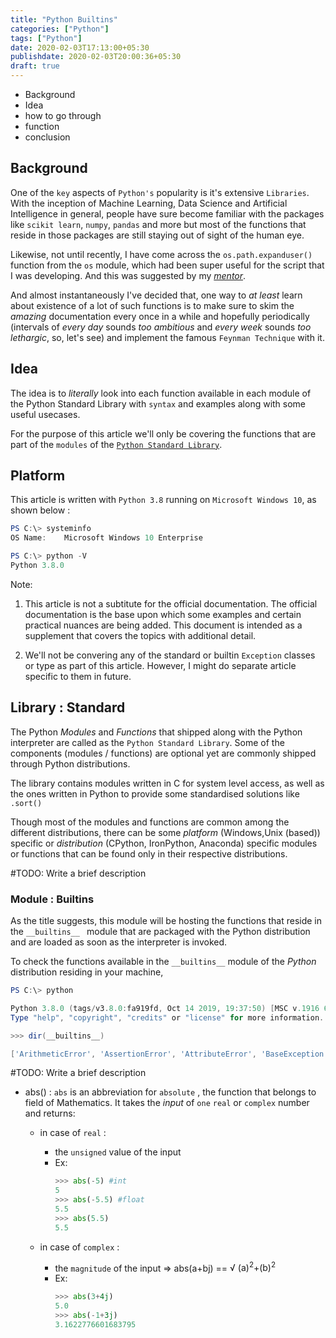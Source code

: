 ```yaml
---
title: "Python Builtins"
categories: ["Python"]
tags: ["Python"]
date: 2020-02-03T17:13:00+05:30
publishdate: 2020-02-03T20:00:36+05:30
draft: true
---
```


* Background 
* Idea
* how to go through
* function
* conclusion

## Background

One of the `key` aspects of `Python's` popularity is it's extensive `Libraries`. With the inception of Machine Learning, Data Science and Artificial Intelligence in general, people have sure become familiar with the packages like `scikit learn`, `numpy`, `pandas` and more but most of the functions that reside in those packages are still staying out of sight of the human eye.

Likewise, not until recently, I have come across the `os.path.expanduser()` function from the `os` module, which had been super useful for the script that I was developing. And this was suggested by my _[mentor](https://sharats.me/)_.

And almost instantaneously I've decided that, one way to _at least_ learn about existence of a lot of such functions is to make sure to skim the _amazing_ documentation every once in a while and hopefully periodically (intervals of _every day_ sounds _too ambitious_ and _every week_ sounds _too lethargic_, so, let's see) and implement the famous `Feynman Technique` with it.

## Idea

<!-- Starting right with the \_\_builtins__ The basic idea is to learn about a function including about each of it's arguments  -->

<!-- #TODO: Write a brief description -->

The idea is to _literally_ look into each function available in each module of the Python Standard Library with `syntax` and examples along with some useful usecases.

For the purpose of this article we'll only be covering the functions that are part of the `modules` of the [`Python Standard Library`](https://docs.python.org/3/library/index.html).

## Platform

This article is written with `Python 3.8` running on `Microsoft Windows 10`, as shown below :

``` powershell
PS C:\> systeminfo
OS Name:    Microsoft Windows 10 Enterprise

PS C:\> python -V
Python 3.8.0
```

<!-- ## How to use this page effectively

> _Just in case your adrenaline is rushing you to scroll right to the bottom of this page, read the below_

Since, I expect to update this page regularly with more and more functions which would eventually lead to exhibiting increase in the length of the page to more than frustrating numbers of scrolls, I suggest you to either use `ctrl/cmd + f` key combination and find the word you're looking for or use the `PgDn` key to manually scroll but with a relatively better levels of frustration.-->

Note: 

1. This article is not a subtitute for the official documentation. The official documentation is the base upon which some examples and certain practical nuances are being added. This document is intended as a supplement that covers the topics with additional detail.

2. We'll not be convering any of the standard or builtin `Exception` classes or type as part of this article. However, I might do separate article specific to them in future.

## Library : Standard

The Python _Modules_ and _Functions_ that shipped along with the Python interpreter are called as the `Python Standard Library`. Some of the components (modules / functions) are optional yet are commonly shipped through Python distributions. 

The library contains modules written in C for system level access, as well as the ones written in Python to provide some standardised solutions like `.sort()`

Though most of the modules and functions are common among the different distributions, there can be some _platform_ (Windows,Unix (based)) specific or _distribution_ (CPython, IronPython, Anaconda) specific modules or functions that can be found only in their respective distributions.

#TODO: Write a brief description

### Module : Builtins

As the title suggests, this module will be hosting the functions that reside in the `__builtins__ ` module that are packaged with the Python distribution and are loaded as soon as the interpreter is invoked.

To check the functions available in the `__builtins__`  module of the _Python_ distribution residing in your machine,

```powershell
PS C:\> python

Python 3.8.0 (tags/v3.8.0:fa919fd, Oct 14 2019, 19:37:50) [MSC v.1916 64 bit (AMD64)] on win32
Type "help", "copyright", "credits" or "license" for more information.

>>> dir(__builtins__)

['ArithmeticError', 'AssertionError', 'AttributeError', 'BaseException', 'BlockingIOError', 'BrokenPipeError', 'BufferError', 'BytesWarning', 'ChildProcessError', 'ConnectionAbortedError', 'ConnectionError', 'ConnectionRefusedError', 'ConnectionResetError', 'DeprecationWarning', 'EOFError', 'Ellipsis', 'EnvironmentError', 'Exception', 'False', 'FileExistsError', 'FileNotFoundError', 'FloatingPointError', 'FutureWarning', 'GeneratorExit', 'IOError', 'ImportError', 'ImportWarning', 'IndentationError', 'IndexError', 'InterruptedError', 'IsADirectoryError', 'KeyError', 'KeyboardInterrupt', 'LookupError', 'MemoryError', 'ModuleNotFoundError', 'NameError', 'None', 'NotADirectoryError', 'NotImplemented', 'NotImplementedError', 'OSError', 'OverflowError', 'PendingDeprecationWarning', 'PermissionError', 'ProcessLookupError', 'RecursionError', 'ReferenceError', 'ResourceWarning', 'RuntimeError', 'RuntimeWarning', 'StopAsyncIteration', 'StopIteration', 'SyntaxError', 'SyntaxWarning', 'SystemError', 'SystemExit', 'TabError', 'TimeoutError', 'True', 'TypeError', 'UnboundLocalError', 'UnicodeDecodeError', 'UnicodeEncodeError', 'UnicodeError', 'UnicodeTranslateError', 'UnicodeWarning', 'UserWarning', 'ValueError', 'Warning', 'WindowsError', 'ZeroDivisionError', '_', '__build_class__', '__debug__', '__doc__', '__import__', '__loader__', '__name__', '__package__', '__spec__', 'abs', 'all', 'any', 'ascii', 'bin', 'bool', 'breakpoint', 'bytearray', 'bytes', 'callable', 'chr', 'classmethod', 'compile', 'complex', 'copyright', 'credits', 'delattr', 'dict', 'dir', 'divmod', 'enumerate', 'eval', 'exec', 'exit', 'filter', 'float', 'format', 'frozenset', 'getattr', 'globals', 'hasattr', 'hash', 'help', 'hex', 'id', 'input', 'int', 'isinstance', 'issubclass', 'iter', 'len', 'license', 'list', 'locals', 'map', 'max', 'memoryview', 'min', 'next', 'object', 'oct', 'open', 'ord', 'pow', 'print', 'property', 'quit', 'range', 'repr', 'reversed', 'round', 'set', 'setattr', 'slice', 'sorted', 'staticmethod', 'str', 'sum', 'super', 'tuple', 'type', 'vars', 'zip']
```

#TODO: Write a brief description

* abs() : `abs` is an abbreviation for `absolute` , the function that belongs to field of Mathematics. It takes the _input_ of `one`  `real` or `complex` number and returns:

    - in case of `real` :
        - the `unsigned` value of the input
        - Ex:
            ``` python
            >>> abs(-5) #int
            5
            >>> abs(-5.5) #float
            5.5
            >>> abs(5.5)
            5.5
            ```

        


    - in case of `complex` :
        - the `magnitude` of the input => abs(a+bj) == <span>&radic; (a)<sup>2</sup>+(b)<sup>2</sup></span>
        - Ex:
            ``` python
            >>> abs(3+4j)
            5.0
            >>> abs(-1+3j)
            3.1622776601683795
            ```

